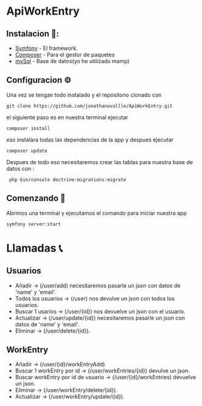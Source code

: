 # ApiWorkEntry
## Instalacion 🔧: 
* [Symfony](https://symfony.com/) - El framework.
* [Composer](https://getcomposer.org/) - Para el gestor de paquetes
* [mySql](https://www.mamp.info/en/windows/) - Base de datos(yo he utilizado mamp)

## Configuracion ⚙️
Una vez se tengan todo instalado y el repositorio clonado con
```
git clone https://github.com/jonathanovallle/ApiWorkEntry.git
```
el siguiente paso es en nuestra terminal ejecutar
```
composer install
```
eso instalara todas las dependencias de la app y despues ejecutar
```
composer update
```
Despues de todo eso necesitaremos crear las tablas para nuestra base de datos con : 
```
 php bin/console doctrine:migrations:migrate  
```

## Comenzando 🚀
Abrimos una terminal y ejecutamos el comando para iniciar nuestra app
```
symfony server:start               
```
# Llamadas 📞
## Usuarios
* Añadir -> (/user/add) necesitaremos pasarle un json con datos de 'name' y 'email'.
* Todos los usuarios -> (/user) nos devulve un json con todos los usuarios.
* Buscar 1 usarios -> (/user/{id}) nos devuelve un json con el usuario.
* Actualizar -> (/user/update/{id}) necesitaremos pasarle un json con datos de 'name' y 'email'.
* Eliminar -> (/user/delete/{id}).

## WorkEntry
* Añadir -> (/user/{id}/workEntryAdd)
* Buscar 1 workEntry por id -> (/user/workEntries/{id}) devulve un json.
* Buscar workEntry por id de usuario -> (/user/{id}/workEntries) devuelve un json.
* Eliminar -> (/user/workEntry/delete/{id}).
* Actualizar -> (/user/workEntry/update/{id}).
